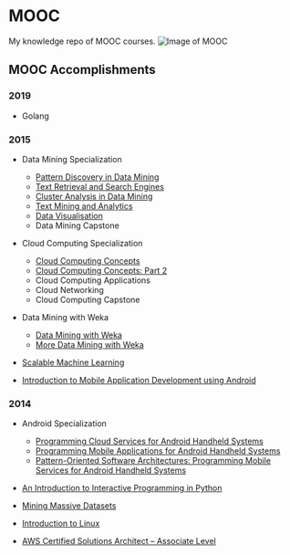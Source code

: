 # MOOC
My knowledge repo of MOOC courses.
![Image of MOOC](http://www.marshallacm.co.uk/wp-content/uploads/moocs-banner.png)

## MOOC Accomplishments
### 2019
* Golang

### 2015
* Data Mining Specialization
  * [Pattern Discovery in Data Mining](https://www.coursera.org/account/accomplishments/records/2m9D3BQdmUYVsQSt)
  * [Text Retrieval and Search Engines](https://www.coursera.org/account/accomplishments/records/RXbqtzh9mEGGY5BR)
  * [Cluster Analysis in Data Mining](https://www.coursera.org/account/accomplishments/records/hhtPEBvw3tVGavXe)
  * [Text Mining and Analytics](https://www.coursera.org/account/accomplishments/records/GbKAQGNNBFXDAEPK)
  * [Data Visualisation](https://www.coursera.org/account/accomplishments/records/W89HntbaZrPxrdUy)
  * Data Mining Capstone

* Cloud Computing Specialization
  * [Cloud Computing Concepts](https://www.coursera.org/account/accomplishments/records/HeY3QT4amAjVxawt)
  * [Cloud Computing Concepts: Part 2](https://www.coursera.org/account/accomplishments/records/MtzjZ3ycXmhQZAYm)
  * Cloud Computing Applications
  * Cloud Networking
  * Cloud Computing Capstone
 
* Data Mining with Weka
  * [Data Mining with Weka](http://d2t72jqww3n6av.cloudfront.net/wp-content/uploads/2015/05/mooc-certificate-final178.png)
  * [More Data Mining with Weka](http://d2t72jqww3n6av.cloudfront.net/wp-content/uploads/2015/07/weka-Certificate.png)
  
* [Scalable Machine Learning](https://verify.edx.org/cert/8efb20cb0b3847c7a352ef352ecad647)

* [Introduction to Mobile Application Development using Android](https://verify.edx.org/cert/508bf564e0e24ac3ba2f640277e6eeb0)


### 2014
* Android Specialization
  * [Programming Cloud Services for Android Handheld Systems](https://www.coursera.org/account/accomplishments/records/Fz2VJE8U5bzgAX8M)
  * [Programming Mobile Applications for Android Handheld Systems](https://www.coursera.org/account/accomplishments/records/mW9fNMzCyrSZAyye)
  * [Pattern-Oriented Software Architectures: Programming Mobile Services for Android Handheld Systems](https://www.coursera.org/account/accomplishments/records/s7WAPUb2ChNyR6K4)

* [An Introduction to Interactive Programming in Python](https://www.coursera.org/account/accomplishments/records/C6ukS3LuuwtzxMpd)

* [Mining Massive Datasets](http://dengpeng.de/wp-content/uploads/2015/01/Coursera-mmds-2015.pdf)

* [Introduction to Linux](https://s3.amazonaws.com/verify.edx.org/downloads/c0fa1b945d824e37934b6ee7bf7a8fc8/Certificate.pdf)

* [AWS Certified Solutions Architect – Associate Level](http://dengpeng.de/wp-content/uploads/2014/12/LinuxAcademy_AWS_CSA_SoA.pdf)
